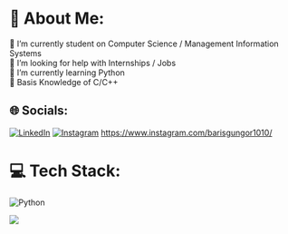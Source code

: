 # 💫 About Me:
🔭 I’m currently student on Computer Science / Management Information Systems<br>🤝 I’m looking for help with Internships / Jobs<br>🌱 I’m currently learning Python<br>💬 Basis Knowledge of C/C++


## 🌐 Socials:
[![LinkedIn](https://img.shields.io/badge/LinkedIn-%230077B5.svg?logo=linkedin&logoColor=white)](https://linkedin.com/in/barış-güngör-849ab1220) 
[![Instagram]([https://img.shields.io/badge/LinkedIn-%230077B5.svg?logo=linkedin&logoColor=white])]([https://linkedin.com/in/barış-güngör-849ab1220])
https://www.instagram.com/barisgungor1010/
# 💻 Tech Stack:
![Python](https://img.shields.io/badge/python-3670A0?style=for-the-badge&logo=python&logoColor=ffdd54)

[![](https://visitcount.itsvg.in/api?id=barisgungor10&icon=3&color=12)](https://visitcount.itsvg.in)

<!-- Proudly created with GPRM ( https://gprm.itsvg.in ) -->
